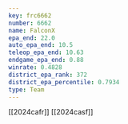 ```yaml
---
key: frc6662
number: 6662
name: FalconX
epa_end: 22.0
auto_epa_end: 10.5
teleop_epa_end: 10.63
endgame_epa_end: 0.88
winrate: 0.4828
district_epa_rank: 372
district_epa_percentile: 0.7934
type: Team
---
```

[[2024cafr]]
[[2024casf]]
